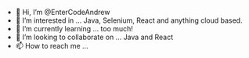 - 👋 Hi, I’m @EnterCodeAndrew
- 👀 I’m interested in ... Java, Selenium, React and anything cloud based.
- 🌱 I’m currently learning ... too much!
- 💞️ I’m looking to collaborate on ... Java and React
- 📫 How to reach me ...

<!---
EnterCodeAndrew/EnterCodeAndrew is a ✨ special ✨ repository because its `README.md` (this file) appears on your GitHub profile.
You can click the Preview link to take a look at your changes.
--->
